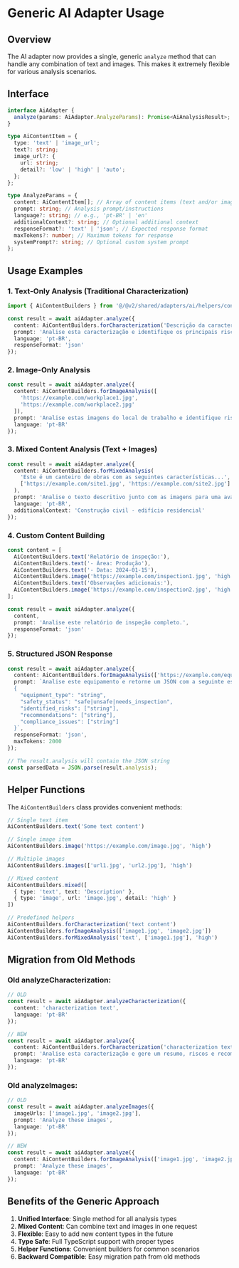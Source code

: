 # Generic AI Adapter Usage

## Overview

The AI adapter now provides a single, generic `analyze` method that can handle any combination of text and images. This makes it extremely flexible for various analysis scenarios.

## Interface

```typescript
interface AiAdapter {
  analyze(params: AiAdapter.AnalyzeParams): Promise<AiAnalysisResult>;
}

type AiContentItem = {
  type: 'text' | 'image_url';
  text?: string;
  image_url?: {
    url: string;
    detail?: 'low' | 'high' | 'auto';
  };
};

type AnalyzeParams = {
  content: AiContentItem[]; // Array of content items (text and/or images)
  prompt: string; // Analysis prompt/instructions
  language?: string; // e.g., 'pt-BR' | 'en'
  additionalContext?: string; // Optional additional context
  responseFormat?: 'text' | 'json'; // Expected response format
  maxTokens?: number; // Maximum tokens for response
  systemPrompt?: string; // Optional custom system prompt
};
```

## Usage Examples

### 1. Text-Only Analysis (Traditional Characterization)

```typescript
import { AiContentBuilders } from '@/@v2/shared/adapters/ai/helpers/content-builders';

const result = await aiAdapter.analyze({
  content: AiContentBuilders.forCharacterization('Descrição da caracterização do ambiente de trabalho...'),
  prompt: 'Analise esta caracterização e identifique os principais riscos e recomendações de segurança.',
  language: 'pt-BR',
  responseFormat: 'json'
});
```

### 2. Image-Only Analysis

```typescript
const result = await aiAdapter.analyze({
  content: AiContentBuilders.forImageAnalysis([
    'https://example.com/workplace1.jpg',
    'https://example.com/workplace2.jpg'
  ]),
  prompt: 'Analise estas imagens do local de trabalho e identifique riscos de segurança.',
  language: 'pt-BR'
});
```

### 3. Mixed Content Analysis (Text + Images)

```typescript
const result = await aiAdapter.analyze({
  content: AiContentBuilders.forMixedAnalysis(
    'Este é um canteiro de obras com as seguintes características...',
    ['https://example.com/site1.jpg', 'https://example.com/site2.jpg']
  ),
  prompt: 'Analise o texto descritivo junto com as imagens para uma avaliação completa de riscos.',
  language: 'pt-BR',
  additionalContext: 'Construção civil - edifício residencial'
});
```

### 4. Custom Content Building

```typescript
const content = [
  AiContentBuilders.text('Relatório de inspeção:'),
  AiContentBuilders.text('- Área: Produção'),
  AiContentBuilders.text('- Data: 2024-01-15'),
  AiContentBuilders.image('https://example.com/inspection1.jpg', 'high'),
  AiContentBuilders.text('Observações adicionais:'),
  AiContentBuilders.image('https://example.com/inspection2.jpg', 'high')
];

const result = await aiAdapter.analyze({
  content,
  prompt: 'Analise este relatório de inspeção completo.',
  responseFormat: 'json'
});
```

### 5. Structured JSON Response

```typescript
const result = await aiAdapter.analyze({
  content: AiContentBuilders.forImageAnalysis(['https://example.com/equipment.jpg']),
  prompt: `Analise este equipamento e retorne um JSON com a seguinte estrutura:
  {
    "equipment_type": "string",
    "safety_status": "safe|unsafe|needs_inspection",
    "identified_risks": ["string"],
    "recommendations": ["string"],
    "compliance_issues": ["string"]
  }`,
  responseFormat: 'json',
  maxTokens: 2000
});

// The result.analysis will contain the JSON string
const parsedData = JSON.parse(result.analysis);
```

## Helper Functions

The `AiContentBuilders` class provides convenient methods:

```typescript
// Single text item
AiContentBuilders.text('Some text content')

// Single image item
AiContentBuilders.image('https://example.com/image.jpg', 'high')

// Multiple images
AiContentBuilders.images(['url1.jpg', 'url2.jpg'], 'high')

// Mixed content
AiContentBuilders.mixed([
  { type: 'text', text: 'Description' },
  { type: 'image', url: 'image.jpg', detail: 'high' }
])

// Predefined helpers
AiContentBuilders.forCharacterization('text content')
AiContentBuilders.forImageAnalysis(['image1.jpg', 'image2.jpg'])
AiContentBuilders.forMixedAnalysis('text', ['image1.jpg'], 'high')
```

## Migration from Old Methods

### Old analyzeCharacterization:
```typescript
// OLD
const result = await aiAdapter.analyzeCharacterization({
  content: 'characterization text',
  language: 'pt-BR'
});

// NEW
const result = await aiAdapter.analyze({
  content: AiContentBuilders.forCharacterization('characterization text'),
  prompt: 'Analise esta caracterização e gere um resumo, riscos e recomendações.',
  language: 'pt-BR'
});
```

### Old analyzeImages:
```typescript
// OLD
const result = await aiAdapter.analyzeImages({
  imageUrls: ['image1.jpg', 'image2.jpg'],
  prompt: 'Analyze these images',
  language: 'pt-BR'
});

// NEW
const result = await aiAdapter.analyze({
  content: AiContentBuilders.forImageAnalysis(['image1.jpg', 'image2.jpg']),
  prompt: 'Analyze these images',
  language: 'pt-BR'
});
```

## Benefits of the Generic Approach

1. **Unified Interface**: Single method for all analysis types
2. **Mixed Content**: Can combine text and images in one request
3. **Flexible**: Easy to add new content types in the future
4. **Type Safe**: Full TypeScript support with proper types
5. **Helper Functions**: Convenient builders for common scenarios
6. **Backward Compatible**: Easy migration path from old methods
